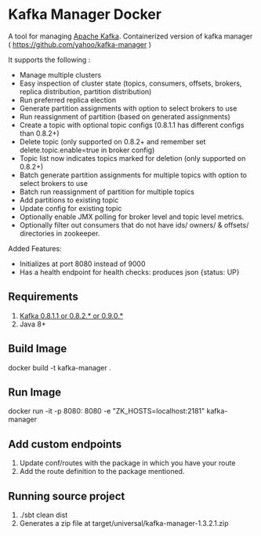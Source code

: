 Kafka Manager Docker
=============

A tool for managing [Apache Kafka](http://kafka.apache.org). Containerized version of kafka manager ( https://github.com/yahoo/kafka-manager )

It supports the following :

 - Manage multiple clusters
 - Easy inspection of cluster state (topics, consumers, offsets, brokers, replica distribution, partition distribution)
 - Run preferred replica election
 - Generate partition assignments with option to select brokers to use
 - Run reassignment of partition (based on generated assignments)
 - Create a topic with optional topic configs (0.8.1.1 has different configs than 0.8.2+)
 - Delete topic (only supported on 0.8.2+ and remember set delete.topic.enable=true in broker config)
 - Topic list now indicates topics marked for deletion (only supported on 0.8.2+)
 - Batch generate partition assignments for multiple topics with option to select brokers to use
 - Batch run reassignment of partition for multiple topics
 - Add partitions to existing topic
 - Update config for existing topic
 - Optionally enable JMX polling for broker level and topic level metrics.
 - Optionally filter out consumers that do not have ids/ owners/ & offsets/ directories in zookeeper.

Added Features:

- Initializes at port 8080 instead of 9000
- Has a health endpoint for health checks:  produces json {status: UP}

Requirements
------------

1. [Kafka 0.8.1.1 or 0.8.2.* or 0.9.0.*](http://kafka.apache.org/downloads.html)
2. Java 8+

Build Image
-------------

docker build -t kafka-manager .


Run Image
------------

docker run -it -p 8080: 8080 -e "ZK_HOSTS=localhost:2181" kafka-manager

Add custom endpoints
------------

1. Update conf/routes with the package in which you have your route
2. Add the route definition to the package mentioned.

Running source project
------------

1. ./sbt clean dist
2. Generates a zip file at target/universal/kafka-manager-1.3.2.1.zip


